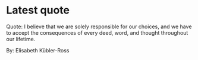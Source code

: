 # Latest quote 

Quote: I believe that we are solely responsible for our choices, and we have to accept the consequences of every deed, word, and thought throughout our lifetime. 

By: Elisabeth Kübler-Ross